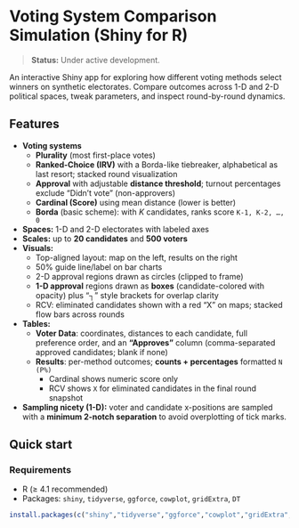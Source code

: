 # Voting System Comparison Simulation (Shiny for R)

> **Status:** Under active development.

An interactive Shiny app for exploring how different voting methods select winners on synthetic electorates. Compare outcomes across 1-D and 2-D political spaces, tweak parameters, and inspect round-by-round dynamics.

## Features

- **Voting systems**  
  - **Plurality** (most first-place votes)  
  - **Ranked-Choice (IRV)** with a Borda-like tiebreaker, alphabetical as last resort; stacked round visualization  
  - **Approval** with adjustable **distance threshold**; turnout percentages exclude “Didn’t vote” (non-approvers)  
  - **Cardinal (Score)** using mean distance (lower is better)  
  - **Borda** (basic scheme): with *K* candidates, ranks score `K-1, K-2, …, 0`
- **Spaces:** 1-D and 2-D electorates with labeled axes
- **Scales:** up to **20 candidates** and **500 voters**
- **Visuals:**
  - Top-aligned layout: map on the left, results on the right
  - 50% guide line/label on bar charts
  - 2-D approval regions drawn as circles (clipped to frame)
  - **1-D approval** regions drawn as **boxes** (candidate-colored with opacity) plus “┐” style brackets for overlap clarity
  - RCV: eliminated candidates shown with a red “X” on maps; stacked flow bars across rounds
- **Tables:**
  - **Voter Data**: coordinates, distances to each candidate, full preference order, and an **“Approves”** column (comma-separated approved candidates; blank if none)
  - **Results**: per-method outcomes; **counts + percentages** formatted `N (P%)`  
    - Cardinal shows numeric score only  
    - RCV shows `X` for eliminated candidates in the final round snapshot
- **Sampling nicety (1-D):** voter and candidate x-positions are sampled with a **minimum 2-notch separation** to avoid overplotting of tick marks.

## Quick start

### Requirements
- R (≥ 4.1 recommended)
- Packages: `shiny`, `tidyverse`, `ggforce`, `cowplot`, `gridExtra`, `DT`

```r
install.packages(c("shiny","tidyverse","ggforce","cowplot","gridExtra","DT"))
